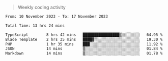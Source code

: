 > Weekly coding activity
<!--START_SECTION:waka-->

```txt
From: 10 November 2023 - To: 17 November 2023

Total Time: 13 hrs 24 mins

TypeScript        8 hrs 42 mins   ████████████████▒░░░░░░░░   64.95 %
Blade Template    2 hrs 35 mins   ████▓░░░░░░░░░░░░░░░░░░░░   19.30 %
PHP               1 hr 35 mins    ███░░░░░░░░░░░░░░░░░░░░░░   11.92 %
JSON              14 mins         ▒░░░░░░░░░░░░░░░░░░░░░░░░   01.84 %
Markdown          14 mins         ▒░░░░░░░░░░░░░░░░░░░░░░░░   01.78 %
```

<!--END_SECTION:waka-->
